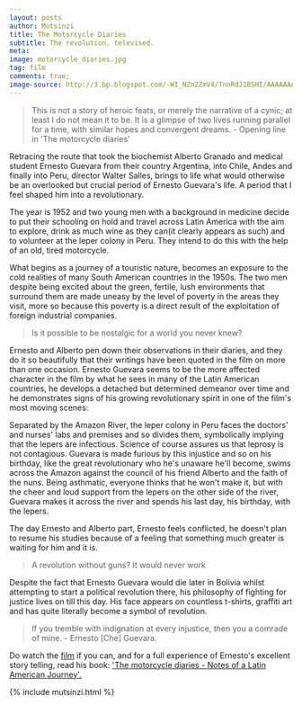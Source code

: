 ```yaml
---
layout: posts
author: Mutsinzi
title: The Motorcycle Diaries
subtitle: The revolution, televised.
meta:
image: motorcycle_diaries.jpg
tag: film
comments: true;
image-source: http://3.bp.blogspot.com/-WI_NZn2ZmV4/TnnRdJ1BSHI/AAAAAAAAAHY/LP2zQm8zpG0/s1600/motorcycle_diaries+b.jpg
---
```


> This is not a story of heroic feats, or merely the narrative of a cynic; at least I do not mean it to be. It is a glimpse of two lives running parallel for a time, with similar hopes and convergent dreams. - Opening line in 'The motorcycle diaries'


Retracing the route that took the biochemist Alberto Granado and medical student Ernesto Guevara from their country Argentina, into Chile, Andes and finally into Peru, director Walter Salles, brings to life what would otherwise be an overlooked but crucial period of Ernesto Guevara's life. A period that I feel shaped him into a revolutionary.

The year is 1952 and two young men with a background in medicine decide to put their schooling on hold and travel across Latin America with the aim to explore, drink as much wine as they can(it clearly appears as such) and to volunteer at the leper colony in Peru. They intend to do this with the help of an old, tired motorcycle.

What begins as a journey of a touristic nature, becomes an exposure to the cold realities of many South American countries in the 1950s. The two men despite being excited about the green, fertile, lush environments that surround them are made uneasy by the level of poverty in the areas they visit, more so because this poverty is a direct result of the exploitation of foreign industrial companies.

> Is it possible to be nostalgic for a world you never knew?

Ernesto and Alberto pen down their observations in their diaries, and they do it so beautifully that their writings have been quoted in the film on more than one occasion. Ernesto Guevara seems to be the more affected character in the film by what he sees in many of the Latin American countries, he develops a detached but determined demeanor over time and he demonstrates signs of his growing revolutionary spirit in one of the film's most moving scenes:

Separated by the Amazon River, the leper colony in Peru faces the doctors' and nurses' labs and premises and so divides them, symbolically implying that the lepers are infectious. Science of course assures us that leprosy is not contagious. Guevara is made furious by this injustice and so on his birthday, like the great revolutionary who he's unaware he'll become, swims across the Amazon against the council of his friend Alberto and the faith of the nuns. Being asthmatic, everyone thinks that he won't make it, but with the cheer and loud support from the lepers on the other side of the river, Guevara makes it across the river and spends his last day, his birthday, with the lepers.

The day Ernesto and Alberto part, Ernesto feels conflicted, he doesn't plan to resume his studies because of a feeling that something much greater is waiting for him and it is.

> A revolution without guns? It would never work

Despite the fact that Ernesto Guevara would die later in Bolivia whilst attempting to start a political revolution there, his philosophy of fighting for justice lives on till this day. His face appears on countless t-shirts, graffiti art and has quite literally become a symbol of revolution.

> If you tremble with indignation at every injustice, then you a comrade of mine. - Ernesto [Che] Guevara.

Do watch the <a  href="https://www.amazon.com/gp/product/B005KGPO7I/ref=as_li_tl?ie=UTF8&camp=1789&creative=9325&creativeASIN=B005KGPO7I&linkCode=as2&tag=mellowviews-20&linkId=04599d1a28812a5dfa73d6d24ff6ba10" target="_blank">film</a> if you can, and for a full experience of Ernesto's excellent story telling, read his book: <a  href="https://www.amazon.com/gp/product/1876175702/ref=as_li_tl?ie=UTF8&camp=1789&creative=9325&creativeASIN=1876175702&linkCode=as2&tag=mellowviews-20&linkId=8a95f3b80c0d2bf77e79f75be7080d52" target="_blank">'The motorcycle diaries - Notes of a Latin American Journey'.</a>

{% include mutsinzi.html %}
